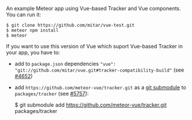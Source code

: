 An example Meteor app using Vue-based Tracker and Vue components. You can run it:

```
$ git clone https://github.com/mitar/vue-test.git
$ meteor npm install
$ meteor
```

If you want to use this version of Vue which suport Vue-based Tracker in your app, you have to:
* add to `package.json` dependencies `"vue": "git://github.com/mitar/vue.git#tracker-compatibility-build"` (see [#4652](https://github.com/vuejs/vue/pull/4652))
* add `https://github.com/meteor-vue/tracker.git` as a [git submodule](https://git-scm.com/docs/git-submodule) to `packages/tracker` (see [#5757](https://github.com/meteor/meteor/issues/5757)):

    $ git submodule add https://github.com/meteor-vue/tracker.git packages/tracker 
